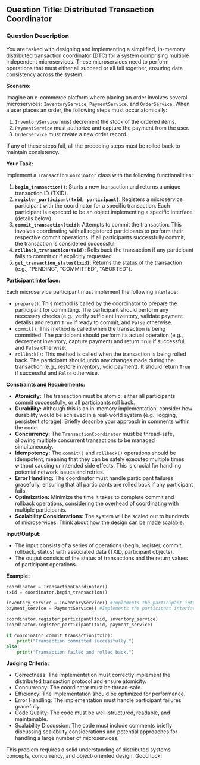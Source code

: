 ## Question Title: Distributed Transaction Coordinator

### Question Description

You are tasked with designing and implementing a simplified, in-memory distributed transaction coordinator (DTC) for a system comprising multiple independent microservices. These microservices need to perform operations that must either all succeed or all fail together, ensuring data consistency across the system.

**Scenario:**

Imagine an e-commerce platform where placing an order involves several microservices: `InventoryService`, `PaymentService`, and `OrderService`. When a user places an order, the following steps must occur atomically:

1.  `InventoryService` must decrement the stock of the ordered items.
2.  `PaymentService` must authorize and capture the payment from the user.
3.  `OrderService` must create a new order record.

If any of these steps fail, all the preceding steps must be rolled back to maintain consistency.

**Your Task:**

Implement a `TransactionCoordinator` class with the following functionalities:

1.  **`begin_transaction()`**: Starts a new transaction and returns a unique transaction ID (TXID).
2.  **`register_participant(txid, participant)`**: Registers a microservice participant with the coordinator for a specific transaction. Each participant is expected to be an object implementing a specific interface (details below).
3.  **`commit_transaction(txid)`**: Attempts to commit the transaction. This involves coordinating with all registered participants to perform their respective commit operations. If all participants successfully commit, the transaction is considered successful.
4.  **`rollback_transaction(txid)`**: Rolls back the transaction if any participant fails to commit or if explicitly requested.
5.  **`get_transaction_status(txid)`**: Returns the status of the transaction (e.g., "PENDING", "COMMITTED", "ABORTED").

**Participant Interface:**

Each microservice participant must implement the following interface:

*   `prepare()`: This method is called by the coordinator to prepare the participant for committing. The participant should perform any necessary checks (e.g., verify sufficient inventory, validate payment details) and return `True` if ready to commit, and `False` otherwise.
*   `commit()`: This method is called when the transaction is being committed. The participant should perform its actual operation (e.g., decrement inventory, capture payment) and return `True` if successful, and `False` otherwise.
*   `rollback()`: This method is called when the transaction is being rolled back. The participant should undo any changes made during the transaction (e.g., restore inventory, void payment). It should return `True` if successful and `False` otherwise.

**Constraints and Requirements:**

*   **Atomicity:** The transaction must be atomic; either all participants commit successfully, or all participants roll back.
*   **Durability:** Although this is an in-memory implementation, consider how durability would be achieved in a real-world system (e.g., logging, persistent storage). Briefly describe your approach in comments within the code.
*   **Concurrency:** The `TransactionCoordinator` must be thread-safe, allowing multiple concurrent transactions to be managed simultaneously.
*   **Idempotency:** The `commit()` and `rollback()` operations should be idempotent, meaning that they can be safely executed multiple times without causing unintended side effects. This is crucial for handling potential network issues and retries.
*   **Error Handling:** The coordinator must handle participant failures gracefully, ensuring that all participants are rolled back if any participant fails.
*   **Optimization:** Minimize the time it takes to complete commit and rollback operations, considering the overhead of coordinating with multiple participants.
*   **Scalability Considerations:** The system will be scaled out to hundreds of microservices. Think about how the design can be made scalable.

**Input/Output:**

*   The input consists of a series of operations (begin, register, commit, rollback, status) with associated data (TXID, participant objects).
*   The output consists of the status of transactions and the return values of participant operations.

**Example:**

```python
coordinator = TransactionCoordinator()
txid = coordinator.begin_transaction()

inventory_service = InventoryService() #Implements the participant interface
payment_service = PaymentService() #Implements the participant interface

coordinator.register_participant(txid, inventory_service)
coordinator.register_participant(txid, payment_service)

if coordinator.commit_transaction(txid):
    print("Transaction committed successfully.")
else:
    print("Transaction failed and rolled back.")
```

**Judging Criteria:**

*   Correctness: The implementation must correctly implement the distributed transaction protocol and ensure atomicity.
*   Concurrency: The coordinator must be thread-safe.
*   Efficiency: The implementation should be optimized for performance.
*   Error Handling: The implementation must handle participant failures gracefully.
*   Code Quality: The code must be well-structured, readable, and maintainable.
*   Scalability Discussion: The code must include comments briefly discussing scalability considerations and potential approaches for handling a large number of microservices.

This problem requires a solid understanding of distributed systems concepts, concurrency, and object-oriented design. Good luck!
